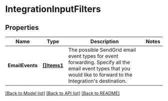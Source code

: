 # IntegrationInputFilters

## Properties

Name | Type | Description | Notes
------------ | ------------- | ------------- | -------------
**EmailEvents** | [**[]Items1**](Items1.md) | The possible SendGrid email event types for event forwarding. Specify all the email event types that you would like to forward to the Integration's destination. |

[[Back to Model list]](../README.md#documentation-for-models) [[Back to API list]](../README.md#documentation-for-api-endpoints) [[Back to README]](../README.md)


